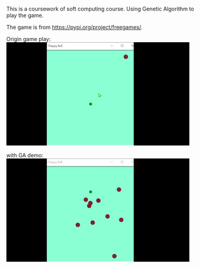 This is a coursework of soft computing course. Using Genetic Algorithm to play the game.

The game is from https://pypi.org/project/freegames/.

Origin game play:
![game play demo](gameplay_demo.gif)

with GA demo:
![Alt text](ga-demo.gif)
